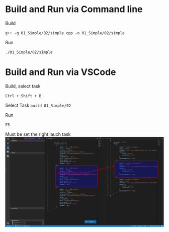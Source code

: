 
# Build and Run via Command line

Build
```Shell
g++ -g 01_Simple/02/simple.cpp -o 01_Simple/02/simple
```

Run
```Shell
./01_Simple/02/simple
```

# Build and Run via VSCode

Build, select task
```Shell
Ctrl + Shift + B
```
Select Task
`build 01_Simple/02` 

Run
```Shell
F5
```

Must be set the right lauch task
![alt tag](https://raw.githubusercontent.com/lukaskellerstein/CppArduinoSamples/master/images/Selection_027.png)